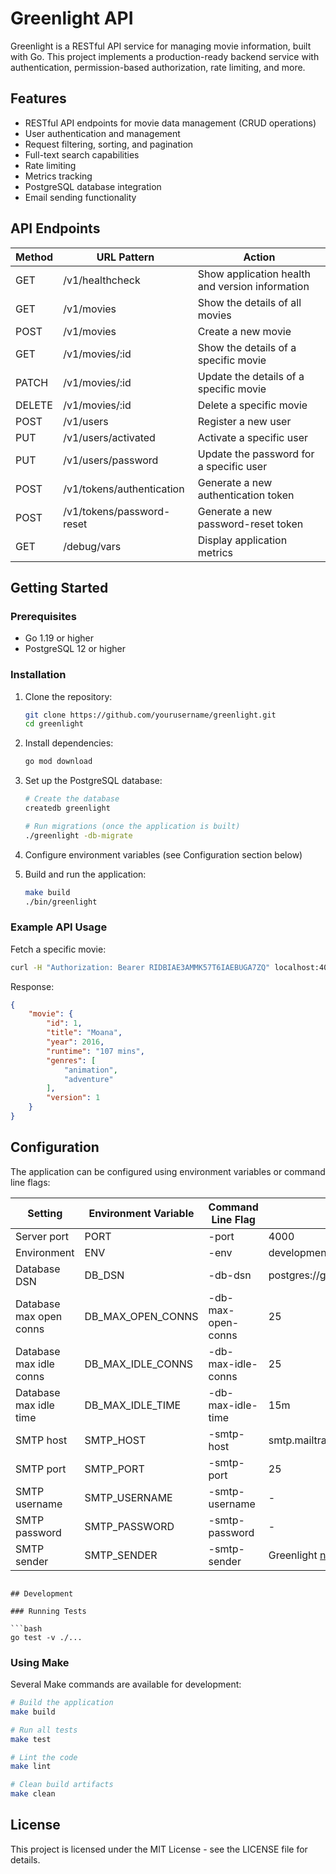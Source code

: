 # Greenlight API

Greenlight is a RESTful API service for managing movie information, built with Go. This project implements a production-ready backend service with authentication, permission-based authorization, rate limiting, and more.

## Features

- RESTful API endpoints for movie data management (CRUD operations)
- User authentication and management
- Request filtering, sorting, and pagination
- Full-text search capabilities
- Rate limiting
- Metrics tracking
- PostgreSQL database integration
- Email sending functionality

## API Endpoints

| Method | URL Pattern | Action |
|--------|-------------|--------|
| GET | /v1/healthcheck | Show application health and version information |
| GET | /v1/movies | Show the details of all movies |
| POST | /v1/movies | Create a new movie |
| GET | /v1/movies/:id | Show the details of a specific movie |
| PATCH | /v1/movies/:id | Update the details of a specific movie |
| DELETE | /v1/movies/:id | Delete a specific movie |
| POST | /v1/users | Register a new user |
| PUT | /v1/users/activated | Activate a specific user |
| PUT | /v1/users/password | Update the password for a specific user |
| POST | /v1/tokens/authentication | Generate a new authentication token |
| POST | /v1/tokens/password-reset | Generate a new password-reset token |
| GET | /debug/vars | Display application metrics |

## Getting Started

### Prerequisites

- Go 1.19 or higher
- PostgreSQL 12 or higher

### Installation

1. Clone the repository:
   ```bash
   git clone https://github.com/yourusername/greenlight.git
   cd greenlight
   ```

2. Install dependencies:
   ```bash
   go mod download
   ```

3. Set up the PostgreSQL database:
   ```bash
   # Create the database
   createdb greenlight
   
   # Run migrations (once the application is built)
   ./greenlight -db-migrate
   ```

4. Configure environment variables (see Configuration section below)

5. Build and run the application:
   ```bash
   make build
   ./bin/greenlight
   ```

### Example API Usage

Fetch a specific movie:
```bash
curl -H "Authorization: Bearer RIDBIAE3AMMK57T6IAEBUGA7ZQ" localhost:4000/v1/movies/1
```

Response:
```json
{
    "movie": {
        "id": 1,
        "title": "Moana",
        "year": 2016,
        "runtime": "107 mins",
        "genres": [
            "animation",
            "adventure"
        ],
        "version": 1
    }
}
```

## Configuration

The application can be configured using environment variables or command line flags:

| Setting | Environment Variable | Command Line Flag | Default |
|---------|----------------------|------------------|---------|
| Server port | PORT | -port | 4000 |
| Environment | ENV | -env | development |
| Database DSN | DB_DSN | -db-dsn | postgres://greenlight:password@localhost/greenlight |
| Database max open conns | DB_MAX_OPEN_CONNS | -db-max-open-conns | 25 |
| Database max idle conns | DB_MAX_IDLE_CONNS | -db-max-idle-conns | 25 |
| Database max idle time | DB_MAX_IDLE_TIME | -db-max-idle-time | 15m |
| SMTP host | SMTP_HOST | -smtp-host | smtp.mailtrap.io |
| SMTP port | SMTP_PORT | -smtp-port | 25 |
| SMTP username | SMTP_USERNAME | -smtp-username | - |
| SMTP password | SMTP_PASSWORD | -smtp-password | - |
| SMTP sender | SMTP_SENDER | -smtp-sender | Greenlight <no-reply@greenlight.example.com> |


```

## Development

### Running Tests

```bash
go test -v ./...
```

### Using Make

Several Make commands are available for development:

```bash
# Build the application
make build

# Run all tests
make test

# Lint the code
make lint

# Clean build artifacts
make clean
```

## License

This project is licensed under the MIT License - see the LICENSE file for details.

